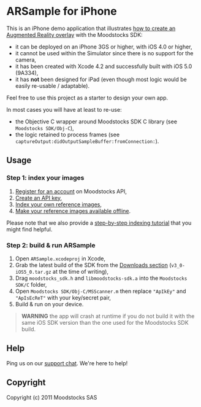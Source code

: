 # ARSample for iPhone

This is an iPhone demo application that illustrates [how to create an Augmented Reality overlay](https://github.com/Moodstocks/moodstocks-sdk/wiki/How-to-create-an-Augmented-Reality-Overlay) with the Moodstocks SDK:

*   it can be deployed on an iPhone 3GS or higher, with iOS 4.0 or higher,
*   it cannot be used within the Simulator since there is no support for the camera,
*   it has been created with Xcode 4.2 and successfully built with iOS 5.0 (9A334),
*   it has **not** been designed for iPad (even though most logic would be easily re-usable / adaptable).

Feel free to use this project as a starter to design your own app.

In most cases you will have at least to re-use:

*   the Objective C wrapper around Moodstocks SDK C library (see `Moodstocks SDK/Obj-C`),
*   the logic retained to process frames (see `captureOutput:didOutputSampleBuffer:fromConnection:`).

## Usage

### Step 1: index your images

1.   [Register for an account](http://extranet.moodstocks.com/signup) on Moodstocks API,
2.   [Create an API key](http://extranet.moodstocks.com/access_keys/new),
3.   [Index your own reference images](https://github.com/Moodstocks/moodstocks-api/wiki/api-v2-doc#wiki-add-object),
4.   [Make your reference images available offline](https://github.com/Moodstocks/moodstocks-api/wiki/api-v2-doc#wiki-make-offline).

Please note that we also provide a [step-by-step indexing tutorial](https://github.com/Moodstocks/moodstocks-api/wiki/api-v2-tuto-indexing) that you might find helpful.

### Step 2: build & run ARSample

1.   Open `ARSample.xcodeproj` in Xcode,
2.   Grab the latest build of the SDK from the [Downloads section](https://github.com/Moodstocks/moodstocks-sdk/downloads) (`v3_0-iOS5_0.tar.gz` at the time of writing),
3.   Drag `moodstocks_sdk.h` and `libmoodstocks-sdk.a` into the `Moodstocks SDK/C` folder,
4.   Open `Moodstocks SDK/Obj-C/MSScanner.m` then replace `"ApIkEy"` and `"ApIsEcReT"` with your key/secret pair,
5.   Build & run on your device.

> **WARNING** the app will crash at runtime if you do not build it with the
same iOS SDK version than the one used for the Moodstocks SDK build.

## Help

Ping us on our [support chat](https://moodstocks.campfirenow.com/2416e). We're here to help!

## Copyright

Copyright (c) 2011 Moodstocks SAS
